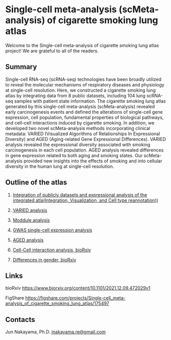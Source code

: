# Single-cell meta-analysis (scMeta-analysis) of cigarette smoking lung atlas
 
Welcome to the Single-cell meta-analysis of cigarette smoking lung atlas project! 
We are grateful to all of the readers.

## Summary
Single-cell RNA-seq (scRNA-seq) technologies have been broadly utilized to reveal the molecular mechanisms of respiratory diseases and physiology at single-cell resolution. Here, we constructed a cigarette smoking lung atlas by integrating data from 8 public datasets, including 104 lung scRNA-seq samples with patient state information. The cigarette smoking lung atlas generated by this single-cell meta-analysis (scMeta-analysis) revealed early carcinogenesis events and defined the alterations of single-cell gene expression, cell population, fundamental properties of biological pathways, and cell–cell interactions induced by cigarette smoking. In addition, we developed two novel scMeta-analysis methods incorporating clinical metadata: VARIED (Visualized Algorithms of Relationships In Expressional Diversity) and AGED (Aging-related Gene Expressional Differences). VARIED analysis revealed the expressional diversity associated with smoking carcinogenesis in each cell population. AGED analysis revealed differences in gene expression related to both aging and smoking states. Our scMeta-analysis provided new insights into the effects of smoking and into cellular diversity in the human lung at single-cell resolution.


## Outline of the atlas
1. [Integration of publicly datasets and expressional analysis of the integrated atla(Integration, Visualization, and Cell type reannotation))](https://github.com/JunNakayama/scMeta-analysis-of-cigarette-smoking/blob/main/Integration.R)
2. [VARIED analysis](https://github.com/JunNakayama/scMeta-analysis-of-cigarette-smoking/blob/main/VARIED.R)
3. [Moddule analysis](https://github.com/JunNakayama/scMeta-analysis-of-cigarette-smoking/blob/main/Module%20analysis.R)
4. [GWAS single-cell expression analysis](https://github.com/JunNakayama/scMeta-analysis-of-cigarette-smoking/blob/main/GWAS.R)
5. [AGED analysis](https://github.com/JunNakayama/scMeta-analysis-of-cigarette-smoking/blob/main/GENDER.R)

6. [Cell-Cell interaction analysis, bioRxiv](https://github.com/JunNakayama/scMeta-analysis-of-cigarette-smoking/blob/main/CCI.R)
7. [Differences in gender, bioRxiv](https://github.com/JunNakayama/scMeta-analysis-of-cigarette-smoking/blob/main/GENDER.R)



## Links
bioRxiv https://www.biorxiv.org/content/10.1101/2021.12.09.472029v1

FigShare https://figshare.com/projects/Single-cell_meta-analysis_of_cigarette_smoking_lung_atlas/175497



## Contacts
Jun Nakayama, Ph.D.
jnakayama.re@gmail.com



